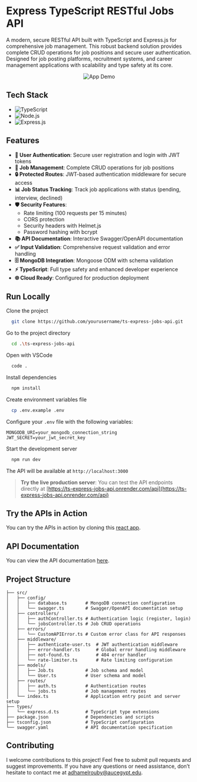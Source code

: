 # Express TypeScript RESTful Jobs API

A modern, secure RESTful API built with TypeScript and Express.js for comprehensive job management. This robust backend solution provides complete CRUD operations for job positions and secure user authentication. Designed for job posting platforms, recruitment systems, and career management applications with scalability and type safety at its core.

<div align="center">

<img src="./assets/demo.gif" alt="App Demo">

</div>


## Tech Stack

- <img src="https://img.shields.io/badge/-TypeScript-3178C6?logo=TypeScript&logoColor=white&style=flat" alt="TypeScript">
- <img src="https://img.shields.io/badge/-Node.js-339933?logo=Node.js&logoColor=white&style=flat" alt="Node.js">
- <img src="https://img.shields.io/badge/-Express.js-000000?logo=Express&logoColor=white&style=flat" alt="Express.js">

## Features

- **🔐 User Authentication**: Secure user registration and login with JWT tokens
- **📝 Job Management**: Complete CRUD operations for job positions
- **🔒 Protected Routes**: JWT-based authentication middleware for secure access
- **📊 Job Status Tracking**: Track job applications with status (pending, interview, declined)
- **🛡️ Security Features**: 
  - Rate limiting (100 requests per 15 minutes)
  - CORS protection
  - Security headers with Helmet.js
  - Password hashing with bcrypt
- **📚 API Documentation**: Interactive Swagger/OpenAPI documentation
- **✅ Input Validation**: Comprehensive request validation and error handling
- **🗄️ MongoDB Integration**: Mongoose ODM with schema validation
- **⚡ TypeScript**: Full type safety and enhanced developer experience
- **🌐 Cloud Ready**: Configured for production deployment


## Run Locally

Clone the project

```bash
  git clone https://github.com/yourusername/ts-express-jobs-api.git
```

Go to the project directory

```bash
  cd .\ts-express-jobs-api
```

Open with VSCode

```bash
  code .
```

Install dependencies

```bash
  npm install
```

Create environment variables file

```bash
  cp .env.example .env
```

Configure your `.env` file with the following variables:

```env
MONGODB_URI=your_mongodb_connection_string
JWT_SECRET=your_jwt_secret_key
```

Start the development server

```bash
  npm run dev
```

The API will be available at `http://localhost:3000`

> **Try the live production server**: You can test the API endpoints directly at [https://ts-express-jobs-api.onrender.com/api](https://ts-express-jobs-api.onrender.com/api)

## Try the APIs in Action

You can try the APIs in action by cloning this [react app](https://github.com/AdhamElRouby/react-jobs-app).

## API Documentation
You can view the API documentation [here](https://ts-express-jobs-api.onrender.com/api-docs/).

## Project Structure

```
├── src/
│   ├── config/
│   │   ├── database.ts       # MongoDB connection configuration
│   │   └── swagger.ts        # Swagger/OpenAPI documentation setup
│   ├── controllers/
│   │   ├── authController.ts # Authentication logic (register, login)
│   │   └── jobsController.ts # Job CRUD operations
│   ├── errors/
│   │   └── CustomAPIError.ts # Custom error class for API responses
│   ├── middleware/
│   │   ├── authenticate-user.ts  # JWT authentication middleware
│   │   ├── error-handler.ts      # Global error handling middleware
│   │   ├── not-found.ts          # 404 error handler
│   │   └── rate-limiter.ts       # Rate limiting configuration
│   ├── models/
│   │   ├── Job.ts            # Job schema and model
│   │   └── User.ts           # User schema and model
│   ├── routes/
│   │   ├── auth.ts           # Authentication routes
│   │   └── jobs.ts           # Job management routes
│   └── index.ts              # Application entry point and server setup
├── types/
│   └── express.d.ts          # TypeScript type extensions
├── package.json              # Dependencies and scripts
├── tsconfig.json             # TypeScript configuration
└── swagger.yaml              # API documentation specification
```


## Contributing

I welcome contributions to this project! Feel free to submit pull requests and suggest improvements. 
If you have any questions or need assistance, don’t hesitate to contact me at adhamelrouby@aucegypt.edu.